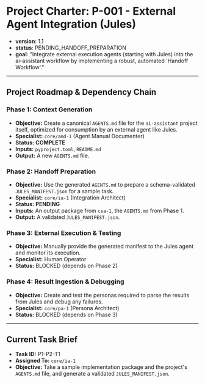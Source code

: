 # Project Charter: P-001 - External Agent Integration (Jules)

- **version**: 1.1
- **status**: PENDING_HANDOFF_PREPARATION
- **goal**: "Integrate external execution agents (starting with Jules) into the ai-assistant workflow by implementing a robust, automated 'Handoff Workflow'."

---
## Project Roadmap & Dependency Chain

### Phase 1: Context Generation
- **Objective:** Create a canonical `AGENTS.md` file for the `ai-assistant` project itself, optimized for consumption by an external agent like Jules.
- **Specialist:** `core/amd-1` (Agent Manual Documenter)
- **Status:** **COMPLETE**
- **Inputs:** `pyproject.toml`, `README.md`
- **Output:** A new `AGENTS.md` file.

### Phase 2: Handoff Preparation
- **Objective:** Use the generated `AGENTS.md` to prepare a schema-validated `JULES_MANIFEST.json` for a sample task.
- **Specialist:** `core/ia-1` (Integration Architect)
- **Status:** **PENDING**
- **Inputs:** An output package from `csa-1`, the `AGENTS.md` from Phase 1.
- **Output:** A validated `JULES_MANIFEST.json`.

### Phase 3: External Execution & Testing
- **Objective:** Manually provide the generated manifest to the Jules agent and monitor its execution.
- **Specialist:** Human Operator
- **Status:** BLOCKED (depends on Phase 2)

### Phase 4: Result Ingestion & Debugging
- **Objective:** Create and test the personas required to parse the results from Jules and debug any failures.
- **Specialist:** `core/pa-1` (Persona Architect)
- **Status:** BLOCKED (depends on Phase 3)

---
## Current Task Brief
- **Task ID:** P1-P2-T1
- **Assigned To:** `core/ia-1`
- **Objective:** Take a sample implementation package and the project's `AGENTS.md` file, and generate a validated `JULES_MANIFEST.json`.